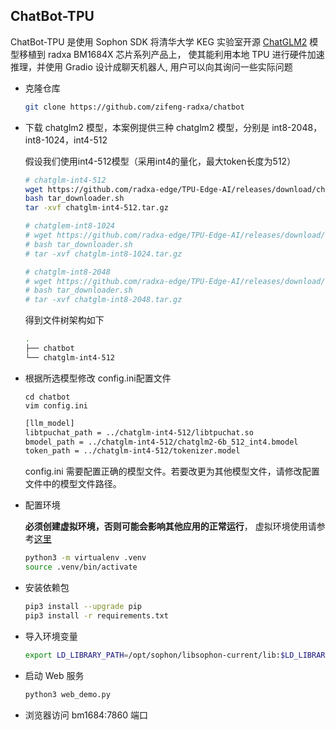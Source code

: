 ## ChatBot-TPU 

ChatBot-TPU 是使用 Sophon SDK 将清华大学 KEG 实验室开源 [ChatGLM2](https://github.com/THUDM/ChatGLM2-6B) 模型移植到 radxa BM1684X 芯片系列产品上， 使其能利用本地 TPU 进行硬件加速推理，并使用 Gradio 设计成聊天机器人, 用户可以向其询问一些实际问题

- 克隆仓库

  ```bash
  git clone https://github.com/zifeng-radxa/chatbot
  ```

- 下载 chatglm2 模型，本案例提供三种 chatglm2 模型，分别是 int8-2048，int8-1024，int4-512

    假设我们使用int4-512模型（采用int4的量化，最大token长度为512）
    
    ```bash
    # chatglm-int4-512
    wget https://github.com/radxa-edge/TPU-Edge-AI/releases/download/chatglm-int4-512/tar_downloader.sh
    bash tar_downloader.sh
    tar -xvf chatglm-int4-512.tar.gz
    
    # chatglem-int8-1024
    # wget https://github.com/radxa-edge/TPU-Edge-AI/releases/download/chatglm-int8-1024/tar_downloader.sh
    # bash tar_downloader.sh
    # tar -xvf chatglm-int8-1024.tar.gz
    
    # chatglm-int8-2048
    # wget https://github.com/radxa-edge/TPU-Edge-AI/releases/download/chatglm-int8-2048/tar_downloader.sh
    # bash tar_downloader.sh
    # tar -xvf chatglm-int8-2048.tar.gz
    ```

    得到文件树架构如下
    
    ```bash
    .
    ├── chatbot
    └── chatglm-int4-512
    ```

- 根据所选模型修改 config.ini配置文件
  
    ```
    cd chatbot
    vim config.ini
    ```
    
    ```bash
    [llm_model]
    libtpuchat_path = ../chatglm-int4-512/libtpuchat.so
    bmodel_path = ../chatglm-int4-512/chatglm2-6b_512_int4.bmodel
    token_path = ../chatglm-int4-512/tokenizer.model
    ```
    
    config.ini 需要配置正确的模型文件。若要改更为其他模型文件，请修改配置文件中的模型文件路径。


- 配置环境 

    **必须创建虚拟环境，否则可能会影响其他应用的正常运行**， 虚拟环境使用请参考[这里](虚拟环境使用.md)
    ```bash
    python3 -m virtualenv .venv
    source .venv/bin/activate
    ```

- 安装依赖包
    ```bash
    pip3 install --upgrade pip
    pip3 install -r requirements.txt
    ```
    
- 导入环境变量
    ```bash
    export LD_LIBRARY_PATH=/opt/sophon/libsophon-current/lib:$LD_LIBRARY_PATH
    ```
  
- 启动 Web 服务
    ```bash
    python3 web_demo.py
    ```

- 浏览器访问 bm1684:7860 端口